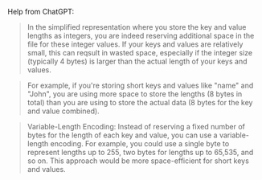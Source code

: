   Help from ChatGPT:

> In the simplified representation where you store the key and value lengths as integers, you are indeed reserving additional space in the file for these integer values. If your keys and values are relatively small, this can reqsult in wasted space, especially if the integer size (typically 4 bytes) is larger than the actual length of your keys and values.

> For example, if you're storing short keys and values like "name" and "John", you are using more space to store the lengths (8 bytes in total) than you are using to store the actual data (8 bytes for the key and value combined).

>  Variable-Length Encoding: Instead of reserving a fixed number of bytes for the length of each key and value, you can use a variable-length encoding. For example, you could use a single byte to represent lengths up to 255, two bytes for lengths up to 65,535, and so on. This approach would be more space-efficient for short keys and values.
